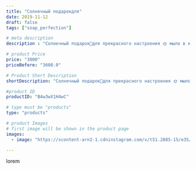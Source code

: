 ```yaml
---
title: "Солнечный подарокдля"
date: 2019-11-12
draft: false
tags: ["soap_perfection"]

# meta description
description : "Солнечный подарок🌻для прекрасного настроения 🌞 мыло в корзиночке с ароматом цветов и яркая открытка ручной работы 💐  Отличный подарок на День Матери 24 ноября!"

# product Price
price: "3000"
priceBefore: "3600.0"

# Product Short Description
shortDescription: "Солнечный подарок🌻для прекрасного настроения 🌞 мыло в корзиночке с ароматом цветов и яркая открытка ручной работы 💐  Отличный подарок на День Матери 24 ноября!"

#product ID
productID: "B4w3wX1H4wC"

# type must be "products"
type: "products"

# product Images
# first image will be shown in the product page
images:
  - image: "https://scontent-arn2-1.cdninstagram.com/v/t51.2885-15/e35/75272075_416252282388886_1713851104279427122_n.jpg?se=7&tp=1&_nc_ht=scontent-arn2-1.cdninstagram.com&_nc_cat=110&_nc_ohc=65uJ_LkhOCcAX-h64_k&ccb=7-4&oh=ccaef6734ebf71fd31ff0f395dffaf27&oe=6083DC1E&ig_cache_key=MjE3NTQ4MzgzNjcwMDI2NTQ3NA%3D%3D.2-ccb7-4"

---
```

lorem
